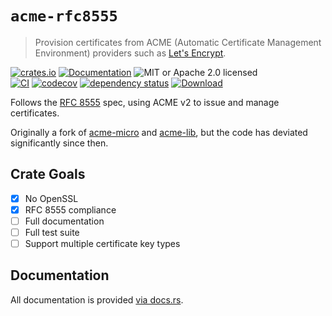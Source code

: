# `acme-rfc8555`

> Provision certificates from ACME (Automatic Certificate Management Environment) providers such as [Let's Encrypt](https://letsencrypt.org/).

<!-- prettier-ignore-start -->

[![crates.io](https://img.shields.io/crates/v/acme-rfc8555?label=latest)](https://crates.io/crates/acme-rfc8555)
[![Documentation](https://docs.rs/acme-rfc8555/badge.svg)](https://docs.rs/acme-rfc8555/0.0.2)
![MIT or Apache 2.0 licensed](https://img.shields.io/crates/l/acme-rfc8555.svg)
<br />
[![CI](https://github.com/x52dev/acme-rfc8555/actions/workflows/ci.yml/badge.svg)](https://github.com/x52dev/acme-rfc8555/actions/workflows/ci.yml)
[![codecov](https://codecov.io/gh/x52dev/acme-rfc8555/branch/main/graph/badge.svg)](https://codecov.io/gh/x52dev/acme-rfc8555)
[![dependency status](https://deps.rs/crate/acme-rfc8555/0.0.2/status.svg)](https://deps.rs/crate/acme-rfc8555/0.0.2)
[![Download](https://img.shields.io/crates/d/acme-rfc8555.svg)](https://crates.io/crates/acme-rfc8555)

<!-- prettier-ignore-end -->

Follows the [RFC 8555](https://datatracker.ietf.org/doc/html/rfc8555) spec, using ACME v2 to issue and manage certificates.

Originally a fork of [acme-micro](https://github.com/kpcyrd/acme-micro) and [acme-lib](https://github.com/algesten/acme-lib), but the code has deviated significantly since then.

## Crate Goals

- [x] No OpenSSL
- [x] RFC 8555 compliance
- [ ] Full documentation
- [ ] Full test suite
- [ ] Support multiple certificate key types

## Documentation

All documentation is provided [via docs.rs](https://docs.rs/acme-rfc8555).

